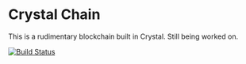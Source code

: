 # Crystal Chain

This is a rudimentary blockchain built in Crystal. Still being worked on.

[![Build Status](https://travis-ci.com/nolyoi/crystal-chain.svg?branch=master)](https://travis-ci.com/nolyoi/crystal-chain)
